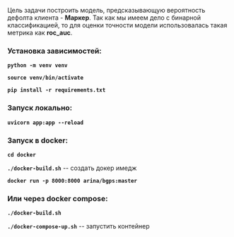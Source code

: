 Цель задачи построить модель, предсказывающую вероятность дефолта клиента - **Маркер**. Так как мы имеем дело с бинарной классификацией, то для оценки точности модели использовалась такая метрика как **roc_auc**.


### Установка зависимостей:

**``python -m venv venv``**

**``source venv/bin/activate``**

**``pip install -r requirements.txt``**

### Запуск локально:


**``uvicorn app:app --reload``**


### Запуск в docker:


**``cd docker``**

**``./docker-build.sh``** -- создать докер имедж

**``docker run -p 8000:8000 arina/bgps:master``**


### Или через docker compose:


**``./docker-build.sh``**

**``./docker-compose-up.sh``** -- запустить контейнер
